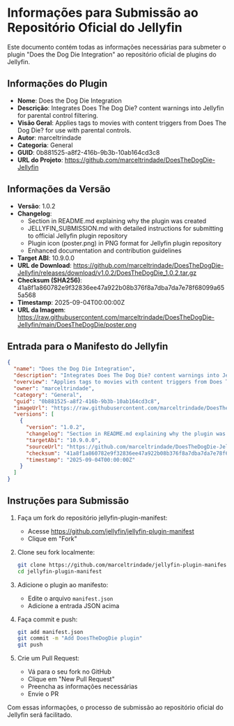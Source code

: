 # Informações para Submissão ao Repositório Oficial do Jellyfin

Este documento contém todas as informações necessárias para submeter o plugin "Does the Dog Die Integration" ao repositório oficial de plugins do Jellyfin.

## Informações do Plugin

- **Nome**: Does the Dog Die Integration
- **Descrição**: Integrates Does The Dog Die? content warnings into Jellyfin for parental control filtering.
- **Visão Geral**: Applies tags to movies with content triggers from Does The Dog Die? for use with parental controls.
- **Autor**: marceltrindade
- **Categoria**: General
- **GUID**: 0b881525-a8f2-416b-9b3b-10ab164cd3c8
- **URL do Projeto**: https://github.com/marceltrindade/DoesTheDogDie-Jellyfin

## Informações da Versão

- **Versão**: 1.0.2
- **Changelog**: 
  - Section in README.md explaining why the plugin was created
  - JELLYFIN_SUBMISSION.md with detailed instructions for submitting to official Jellyfin plugin repository
  - Plugin icon (poster.png) in PNG format for Jellyfin plugin repository
  - Enhanced documentation and contribution guidelines
- **Target ABI**: 10.9.0.0
- **URL de Download**: https://github.com/marceltrindade/DoesTheDogDie-Jellyfin/releases/download/v1.0.2/DoesTheDogDie_1.0.2.tar.gz
- **Checksum (SHA256)**: 41a8f1a860782e9f32836ee47a922b08b376f8a7dba7da7e78f68099a655a568
- **Timestamp**: 2025-09-04T00:00:00Z
- **URL da Imagem**: https://raw.githubusercontent.com/marceltrindade/DoesTheDogDie-Jellyfin/main/DoesTheDogDie/poster.png

## Entrada para o Manifesto do Jellyfin

```json
{
  "name": "Does the Dog Die Integration",
  "description": "Integrates Does The Dog Die? content warnings into Jellyfin for parental control filtering.",
  "overview": "Applies tags to movies with content triggers from Does The Dog Die? for use with parental controls.",
  "owner": "marceltrindade",
  "category": "General",
  "guid": "0b881525-a8f2-416b-9b3b-10ab164cd3c8",
  "imageUrl": "https://raw.githubusercontent.com/marceltrindade/DoesTheDogDie-Jellyfin/main/DoesTheDogDie/poster.png",
  "versions": [
    {
      "version": "1.0.2",
      "changelog": "Section in README.md explaining why the plugin was created. JELLYFIN_SUBMISSION.md with detailed instructions for submitting to official Jellyfin plugin repository. Plugin icon (poster.png) in PNG format for Jellyfin plugin repository. Enhanced documentation and contribution guidelines.",
      "targetAbi": "10.9.0.0",
      "sourceUrl": "https://github.com/marceltrindade/DoesTheDogDie-Jellyfin/releases/download/v1.0.2/DoesTheDogDie_1.0.2.tar.gz",
      "checksum": "41a8f1a860782e9f32836ee47a922b08b376f8a7dba7da7e78f68099a655a568",
      "timestamp": "2025-09-04T00:00:00Z"
    }
  ]
}
```

## Instruções para Submissão

1. Faça um fork do repositório jellyfin-plugin-manifest:
   - Acesse https://github.com/jellyfin/jellyfin-plugin-manifest
   - Clique em "Fork"

2. Clone seu fork localmente:
   ```bash
   git clone https://github.com/marceltrindade/jellyfin-plugin-manifest.git
   cd jellyfin-plugin-manifest
   ```

3. Adicione o plugin ao manifesto:
   - Edite o arquivo `manifest.json`
   - Adicione a entrada JSON acima

4. Faça commit e push:
   ```bash
   git add manifest.json
   git commit -m "Add DoesTheDogDie plugin"
   git push
   ```

5. Crie um Pull Request:
   - Vá para o seu fork no GitHub
   - Clique em "New Pull Request"
   - Preencha as informações necessárias
   - Envie o PR

Com essas informações, o processo de submissão ao repositório oficial do Jellyfin será facilitado.